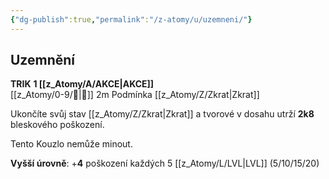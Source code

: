 ```yaml
---
{"dg-publish":true,"permalink":"/z-atomy/u/uzemneni/"}
---
```


## Uzemnění
**TRIK**
**1 [[z_Atomy/A/AKCE\|AKCE]]**  
[[z_Atomy/0-9/👊\|👊]] 2m
Podmínka [[z_Atomy/Z/Zkrat\|Zkrat]]

Ukončíte svůj stav [[z_Atomy/Z/Zkrat\|Zkrat]] a tvorové v dosahu utrží **2k8** bleskového poškození.

Tento Kouzlo nemůže minout. 

**Vyšší úrovně**: +**4** poškození každých 5 [[z_Atomy/L/LVL\|LVL]] (5/10/15/20)